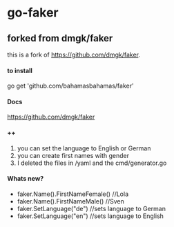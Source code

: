 # go-faker
## forked from dmgk/faker

this is a fork of https://github.com/dmgk/faker. 

#### to install
go get 'github.com/bahamasbahamas/faker'

#### Docs
https://github.com/dmgk/faker

#### ++
1. you can set the language to English or German
1. you can create first names with gender 
1. I deleted the files in /yaml and the cmd/generator.go 

#### Whats new?
* faker.Name().FirstNameFemale() //Lola
* faker.Name().FirstNameMale()  //Sven
* faker.SetLanguage("de") //sets language to German
* faker.SetLanguage("en") //sets language to English
